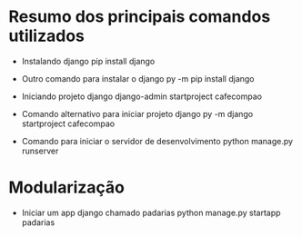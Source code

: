 # Resumo dos principais comandos utilizados

- Instalando django
pip install django

- Outro comando para instalar o django
py -m pip install django

- Iniciando projeto django
django-admin startproject cafecompao

- Comando alternativo para iniciar projeto django
py -m django startproject cafecompao

- Comando para iniciar o servidor de desenvolvimento
python manage.py runserver

# Modularização
- Iniciar um app django chamado padarias
python manage.py startapp padarias

